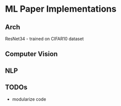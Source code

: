 # ML Paper Implementations

## Arch
ResNet34 - trained on CIFAR10 dataset

## Computer Vision


## NLP


## TODOs
- modularize code

